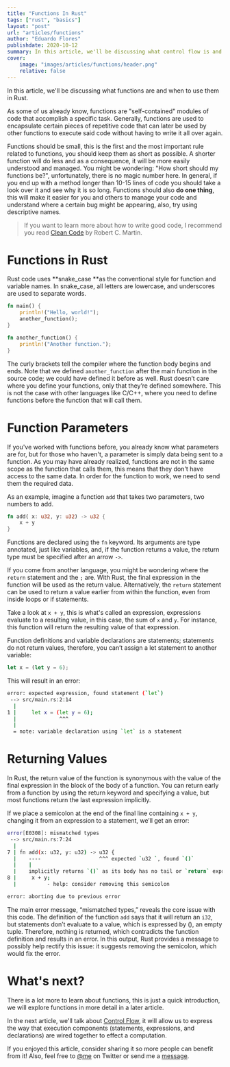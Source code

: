 ```yaml
---
title: "Functions In Rust"
tags: ["rust", "basics"]
layout: "post"
url: "articles/functions"
author: "Eduardo Flores"
publishdate: 2020-10-12
summary: In this article, we'll be discussing what control flow is and how we can use it in Rust
cover:
    image: "images/articles/functions/header.png"
    relative: false
---
```


In this article, we'll be discussing what functions are and when to use them in Rust.

As some of us already know, functions are "self-contained" modules of code that accomplish a specific task. Generally, functions are used to encapsulate certain pieces of repetitive code that can later be used by other functions to execute said code without having to write it all over again.

Functions should be small, this is the first and the most important rule related to functions, you should keep them as short as possible. A shorter function will do less and as a consequence, it will be more easily understood and managed. You might be wondering: "How short should my functions be?", unfortunately, there is no magic number here. In general, if you end up with a method longer than 10-15 lines of code you should take a look over it and see why it is so long. Functions should also **do one thing**, this will make it easier for you and others to manage your code and understand where a certain bug might be appearing, also, try using descriptive names.

> If you want to learn more about how to write good code, I recommend you read [Clean Code](https://www.amazon.com/Clean-Code-Handbook-Software-Craftsmanship/dp/0132350882) by Robert C. Martin.

# Functions in Rust

Rust code uses **snake_case **as the conventional style for function and variable names. In snake_case, all letters are lowercase, and underscores are used to separate words.

```rust
fn main() {
    println!("Hello, world!");
    another_function();
}

fn another_function() {
    println!("Another function.");
}
```

The curly brackets tell the compiler where the function body begins and ends. Note that we defined `another_function` after the main function in the source code; we could have defined it before as well. Rust doesn’t care where you define your functions, only that they’re defined somewhere. This is not the case with other languages like C/C++, where you need to define functions before the function that will call them.

# Function Parameters

If you've worked with functions before, you already know what parameters are for, but for those who haven't, a parameter is simply data being sent to a function. As you may have already realized, functions are not in the same scope as the function that calls them, this means that they don't have access to the same data. In order for the function to work, we need to send them the required data.

As an example, imagine a function `add` that takes two parameters, two numbers to add.

```rust
fn add( x: u32, y: u32) -> u32 {
    x + y
}
```

Functions are declared using the `fn` keyword. Its arguments are type annotated, just like variables, and, if the function returns a value, the return type must be specified after an arrow `->`.

If you come from another language, you might be wondering where the `return` statement and the `;` are. With Rust, the final expression in the function will be used as the return value. Alternatively, the `return` statement can be used to return a value earlier from within the function, even from inside loops or if statements.

Take a look at `x + y`, this is what's called an expression, expressions evaluate to a resulting value, in this case, the sum of `x` and `y`. For instance, this function will return the resulting value of that expression.

Function definitions and variable declarations are statements; statements do not return values, therefore, you can’t assign a let statement to another variable:

```rust
let x = (let y = 6);
```

This will result in an error:

```bash
error: expected expression, found statement (`let`)
 --> src/main.rs:2:14
  |
1 |     let x = (let y = 6);
  |              ^^^
  |
  = note: variable declaration using `let` is a statement
```

# Returning Values

In Rust, the return value of the function is synonymous with the value of the final expression in the block of the body of a function. You can return early from a function by using the return keyword and specifying a value, but most functions return the last expression implicitly.

If we place a semicolon at the end of the final line containing `x + y`, changing it from an expression to a statement, we’ll get an error:

```bash
error[E0308]: mismatched types
 --> src/main.rs:7:24
  |
7 | fn add(x: u32, y: u32) -> u32 {
  |    ----                   ^^^ expected `u32 `, found `()`
  |    |
  |    implicitly returns `()` as its body has no tail or `return` expression
8 |     x + y;
  |          - help: consider removing this semicolon

error: aborting due to previous error
```

The main error message, “mismatched types,” reveals the core issue with this code. The definition of the function `add` says that it will return an `i32`, but statements don’t evaluate to a value, which is expressed by (), an empty tuple. Therefore, nothing is returned, which contradicts the function definition and results in an error. In this output, Rust provides a message to possibly help rectify this issue: it suggests removing the semicolon, which would fix the error.

# What's next?

There is a lot more to learn about functions, this is just a quick introduction, we will explore functions in more detail in a later article.

In the next article, we'll talk about [Control Flow](/articles/controlflow), it will allow us to express the way that execution components (statements, expressions, and declarations) are wired together to effect a computation.

If you enjoyed this article, consider sharing it so more people can benefit from it! Also, feel free to [@me](https://twitter.com/edfloreshz) on Twitter or send me a [message](https://t.me/edfloreshz).
